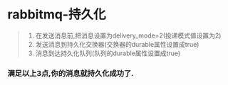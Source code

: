 # rabbitmq-持久化
> 1. 在发送消息前,把消息设置为delivery_mode=2(投递模式值设置为2)
> 2. 发送消息到持久化交换器(交换器的durable属性设置成true)
> 3. 消息到达持久化队列(队列的durable属性设置成true)

### 满足以上3点,你的消息就持久化成功了.